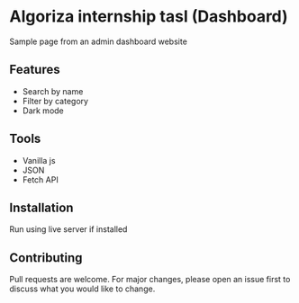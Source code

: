 #  Algoriza internship tasl (Dashboard)

Sample page from an admin dashboard website

## Features

- Search by name
- Filter by category
- Dark mode

## Tools



- Vanilla js
- JSON 
- Fetch API


## Installation

Run using live server if installed

## Contributing
Pull requests are welcome. For major changes, please open an issue first to discuss what you would like to change.
